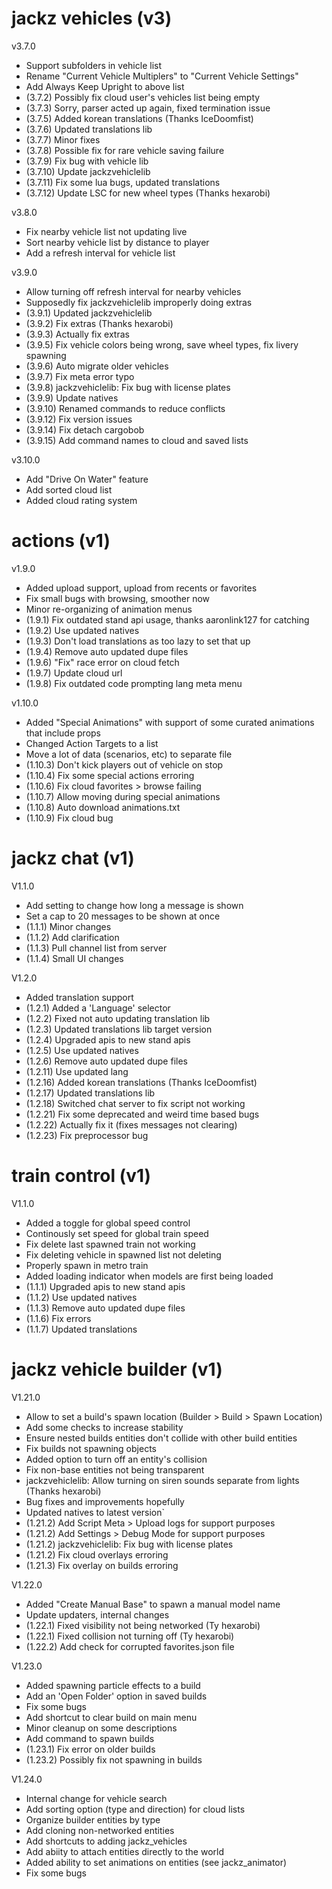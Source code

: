 # jackz vehicles (v3)
  
v3.7.0

* Support subfolders in vehicle list
* Rename "Current Vehicle Multiplers" to "Current Vehicle Settings"
* Add Always Keep Upright to above list
* (3.7.2) Possibly fix cloud user's vehicles list being empty
* (3.7.3) Sorry, parser acted up again, fixed termination issue
* (3.7.5) Added korean translations (Thanks IceDoomfist)
* (3.7.6) Updated translations lib
* (3.7.7) Minor fixes
* (3.7.8) Possible fix for rare vehicle saving failure
* (3.7.9) Fix bug with vehicle lib
* (3.7.10) Update jackzvehiclelib
* (3.7.11) Fix some lua bugs, updated translations
* (3.7.12) Update LSC for new wheel types (Thanks hexarobi)

v3.8.0

* Fix nearby vehicle list not updating live
* Sort nearby vehicle list by distance to player
* Add a refresh interval for vehicle list

v3.9.0

* Allow turning off refresh interval for nearby vehicles
* Supposedly fix jackzvehiclelib improperly doing extras
* (3.9.1) Updated jackzvehiclelib
* (3.9.2) Fix extras (Thanks hexarobi)
* (3.9.3) Actually fix extras
* (3.9.5) Fix vehicle colors being wrong, save wheel types, fix livery spawning
* (3.9.6) Auto migrate older vehicles
* (3.9.7) Fix meta error typo
* (3.9.8) jackzvehiclelib: Fix bug with license plates
* (3.9.9) Update natives
* (3.9.10) Renamed commands to reduce conflicts
* (3.9.12) Fix version issues
* (3.9.14) Fix detach cargobob
* (3.9.15) Add command names to cloud and saved lists

v3.10.0

* Add "Drive On Water" feature
* Add sorted cloud list
* Added cloud rating system

# actions (v1)

v1.9.0

* Added upload support, upload from recents or favorites
* Fix small bugs with browsing, smoother now
* Minor re-organizing of animation menus
* (1.9.1) Fix outdated stand api usage, thanks aaronlink127 for catching
* (1.9.2) Use updated natives
* (1.9.3) Don't load translations as too lazy to set that up
* (1.9.4) Remove auto updated dupe files
* (1.9.6) "Fix" race error on cloud fetch
* (1.9.7) Update cloud url
* (1.9.8) Fix outdated code prompting lang meta menu

v1.10.0

* Added "Special Animations" with support of some curated animations that include props
* Changed Action Targets to a list
* Move a lot of data (scenarios, etc) to separate file
* (1.10.3) Don't kick players out of vehicle on stop
* (1.10.4) Fix some special actions erroring
* (1.10.6) Fix cloud favorites > browse failing
* (1.10.7) Allow moving during special animations
* (1.10.8) Auto download animations.txt
* (1.10.9) Fix cloud bug

# jackz chat (v1)

V1.1.0

* Add setting to change how long a message is shown
* Set a cap to 20 messages to be shown at once
* (1.1.1) Minor changes
* (1.1.2) Add clarification
* (1.1.3) Pull channel list from server
* (1.1.4) Small UI changes

V1.2.0

* Added translation support
* (1.2.1) Added a 'Language' selector
* (1.2.2) Fixed not auto updating translation lib
* (1.2.3) Updated translations lib target version
* (1.2.4) Upgraded apis to new stand apis
* (1.2.5) Use updated natives
* (1.2.6) Remove auto updated dupe files
* (1.2.11) Use updated lang
* (1.2.16) Added korean translations (Thanks IceDoomfist)
* (1.2.17) Updated translations lib
* (1.2.18) Switched chat server to fix script not working
* (1.2.21) Fix some deprecated and weird time based bugs
* (1.2.22) Actually fix it (fixes messages not clearing)
* (1.2.23) Fix preprocessor bug

# train control (v1)

V1.1.0

* Added a toggle for global speed control
* Continously set speed for global train speed
* Fix delete last spawned train not working
* Fix deleting vehicle in spawned list not deleting
* Properly spawn in metro train
* Added loading indicator when models are first being loaded
* (1.1.1) Upgraded apis to new stand apis
* (1.1.2) Use updated natives
* (1.1.3) Remove auto updated dupe files
* (1.1.6) Fix errors
* (1.1.7) Updated translations

# jackz vehicle builder (v1)

V1.21.0

* Allow to set a build's spawn location (Builder > Build > Spawn Location)
* Add some checks to increase stability
* Ensure nested builds entities don't collide with other build entities
* Fix builds not spawning objects
* Added option to turn off an entity's collision
* Fix non-base entities not being transparent
* jackzvehiclelib: Allow turning on siren sounds separate from lights (Thanks hexarobi)
* Bug fixes and improvements hopefully
* Updated natives to latest version`
* (1.21.2) Add Script Meta > Upload logs for support purposes
* (1.21.2) Add Settings > Debug Mode for support purposes
* (1.21.2) jackzvehiclelib: Fix bug with license plates
* (1.21.2) Fix cloud overlays erroring
* (1.21.3) Fix overlay on builds erroring


V1.22.0

* Added "Create Manual Base" to spawn a manual model name
* Update updaters, internal changes
* (1.22.1) Fixed visibility not being networked (Ty hexarobi)
* (1.22.1) Fixed collision not turning off (Ty hexarobi)
* (1.22.2) Add check for corrupted favorites.json file

V1.23.0

* Added spawning particle effects to a build
* Add an 'Open Folder' option in saved builds
* Fix some bugs
* Add shortcut to clear build on main menu
* Minor cleanup on some descriptions
* Add command to spawn builds
* (1.23.1) Fix error on older builds
* (1.23.2) Possibly fix not spawning in builds

V1.24.0

* Internal change for vehicle search
* Add sorting option (type and direction) for cloud lists
* Organize builder entities by type
* Add cloning non-networked entities
* Add shortcuts to adding jackz_vehicles
* Add abiity to attach entities directly to the world
* Added ability to set animations on entities (see jackz_animator)
* Fix some bugs
